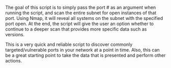 The goal of this script is to simply pass the port # as an argument when running the script, and scan the entire subnet for open instances of that port.
Using Nmap, it will reveal all systems on the subnet with the specified port open. At the end, the script will give the user an option whether to continue to
a deeper scan that provides more specific data such as versions. 


This is a very quick and reliable script to discover commonly targeted/vulnerable ports in your network at a point in time.
Also, this can be a great starting point to take the data that is presented and perform other actions. 
